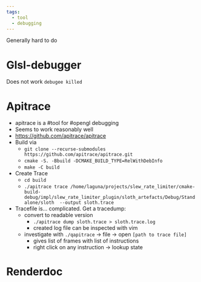 ```yaml
---
tags:
  - tool
  - debugging
---
```


Generally hard to do

# Glsl-debugger

Does not work `debugee killed`

# Apitrace

- apitrace is a #tool for #opengl debugging
- Seems to work reasonably well
- <https://github.com/apitrace/apitrace>
- Build via
	- ```git clone --recurse-submodules  https://github.com/apitrace/apitrace.git```
	- ```cmake -S. -Bbuild -DCMAKE_BUILD_TYPE=RelWithDebInfo```
	- ```make -C build```
- Create Trace
	- ```cd build```
	- ```./apitrace trace /home/laguna/projects/slew_rate_limiter/cmake-build-debug/impl/slew_rate_limiter_plugin/sloth_artefacts/Debug/Standalone/sloth  --output sloth.trace```
- Tracefile is... complicated. Get a tracedump:
	- convert to readable version
		- ```./apitrace dump sloth.trace > sloth.trace.log```
		- created log file can be inspected with vim
	- investigate with `./qapitrace` -> file -> open `[path to trace file]`
		- gives list of frames with list of instructions
		- right click on any instruction -> lookup state

# Renderdoc
